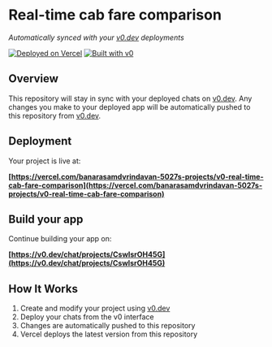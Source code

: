 # Real-time cab fare comparison

*Automatically synced with your [v0.dev](https://v0.dev) deployments*

[![Deployed on Vercel](https://img.shields.io/badge/Deployed%20on-Vercel-black?style=for-the-badge&logo=vercel)](https://vercel.com/banarasamdvrindavan-5027s-projects/v0-real-time-cab-fare-comparison)
[![Built with v0](https://img.shields.io/badge/Built%20with-v0.dev-black?style=for-the-badge)](https://v0.dev/chat/projects/CswIsrOH45G)

## Overview

This repository will stay in sync with your deployed chats on [v0.dev](https://v0.dev).
Any changes you make to your deployed app will be automatically pushed to this repository from [v0.dev](https://v0.dev).

## Deployment

Your project is live at:

**[https://vercel.com/banarasamdvrindavan-5027s-projects/v0-real-time-cab-fare-comparison](https://vercel.com/banarasamdvrindavan-5027s-projects/v0-real-time-cab-fare-comparison)**

## Build your app

Continue building your app on:

**[https://v0.dev/chat/projects/CswIsrOH45G](https://v0.dev/chat/projects/CswIsrOH45G)**

## How It Works

1. Create and modify your project using [v0.dev](https://v0.dev)
2. Deploy your chats from the v0 interface
3. Changes are automatically pushed to this repository
4. Vercel deploys the latest version from this repository